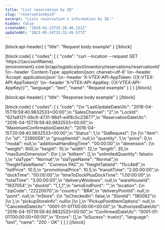 ```yaml
---
title: "List reservation by ID"
slug: "reservationbyid"
excerpt: "Lists reservation's information by ID."
hidden: false
createdAt: "2020-01-23T15:28:46.231Z"
updatedAt: "2021-05-24T15:32:45.577Z"
---
```

[block:api-header]
{
  "title": "Request body example"
}
[/block]

[block:code]
{
  "codes": [
    {
      "code": "curl --location --request GET 'https://{accountName}.{environment}.com.br/api/logistics/pvt/inventory/reservations/reservationId' \\\n--header 'Content-Type: application/json; charset=utf-8' \\\n--header 'Accept: application/json' \\\n--header 'X-VTEX-API-AppToken: {{X-VTEX-API-AppToken}}' \\\n--header 'X-VTEX-API-AppKey: {{X-VTEX-API-AppKey}}'",
      "language": "text",
      "name": "Request example"
    }
  ]
}
[/block]

[block:api-header]
{
  "title": "Response body example"
}
[/block]

[block:code]
{
  "codes": [
    {
      "code": "{\n  \"LastUpdateDateUtc\": \"2016-04-15T19:59:40.9832533+00:00\",\n  \"SalesChannel\": \"2\",\n  \"LockId\": \"621a9121-06c9-4731-96d1-edf8c5c23877\",\n  \"ReservationDateUtc\": \"2016-04-15T19:59:40.9832533+00:00\",\n  \"MaximumConfirmationDateUtc\": \"2016-04-15T20:09:40.9832533+00:00\",\n  \"Status\": 1,\n  \"SlaRequest\": [\n    {\n      \"item\": {\n        \"id\": \"2390059\",\n        \"groupItemId\": null,\n        \"quantity\": 1,\n        \"price\": 0,\n        \"modal\": null,\n        \"additionalHandlingTime\": \"00:00:00\",\n        \"dimension\": {\n          \"weight\": 800,\n          \"height\": 10,\n          \"width\": 12,\n          \"length\": 35,\n          \"maxSumDimension\": 0\n        },\n        \"kitItem\": [],\n        \"unlimitedQuantity\": false\n      },\n      \"slaType\": \"Normal\",\n      \"slaTypeName\": \"Normal\",\n      \"freightTableName\": \"Correios PAC\",\n      \"freightTableId\": \"11cc4b6\",\n      \"listPrice\": 10.5,\n      \"promotionalPrice\": 10.5,\n      \"transitTime\": \"2.00:00:00\",\n      \"dockTime\": \"00:00:00\",\n      \"timeToDockPlusDockTime\": \"1.00:00:00\",\n      \"totalTime\": \"3.00:00:00\",\n      \"deliveryWindows\": null,\n      \"wareHouseId\": \"1937054\",\n      \"dockId\": \"1_1_1\",\n      \"wmsEndPoint\": \"\",\n      \"location\": {\n        \"zipCode\": \"22220070\",\n        \"country\": \"BRA\",\n        \"deliveryPointId\": null,\n        \"point\": null,\n        \"inStore\": {\n          \"IsCheckedIn\": false,\n          \"StoreId\": \"180082\"\n        }\n      },\n      \"pickupStoreInfo\": null\n    }\n  ],\n  \"PickupPointItemOptions\": null,\n  \"CanceledDateUtc\": \"0001-01-01T00:00:00+00:00\",\n  \"AuthorizedDateUtc\": \"2016-04-15T19:59:40.9832533+00:00\",\n  \"ConfirmedDateUtc\": \"0001-01-01T00:00:00+00:00\",\n  \"Errors\": [],\n  \"IsSucess\": true\n}",
      "language": "text",
      "name": "200 - OK"
    }
  ]
}
[/block]